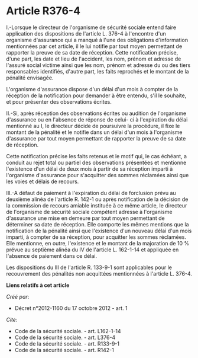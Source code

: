 # Article R376-4

I.-Lorsque le directeur de l'organisme de sécurité sociale entend faire application des dispositions de l'article L. 376-4 à
l'encontre d'un organisme d'assurance qui a manqué à l'une des obligations d'information mentionnées par cet article, il le
lui notifie par tout moyen permettant de rapporter la preuve de sa date de réception. Cette notification précise, d'une part,
les date et lieu de l'accident, les nom, prénom et adresse de l'assuré social victime ainsi que les nom, prénom et adresse du
ou des tiers responsables identifiés, d'autre part, les faits reprochés et le montant de la pénalité envisagée. 

L'organisme d'assurance dispose d'un délai d'un mois à compter de la réception de la notification pour demander à être
entendu, s'il le souhaite, et pour présenter des observations écrites. 

II.-Si, après réception des observations écrites ou audition de l'organisme d'assurance ou en l'absence de réponse de celui-
ci à l'expiration du délai mentionné au I, le directeur décide de poursuivre la procédure, il fixe le montant de la pénalité
et le notifie dans un délai d'un mois à l'organisme d'assurance par tout moyen permettant de rapporter la preuve de sa date
de réception. 

Cette notification précise les faits retenus et le motif qui, le cas échéant, a conduit au rejet total ou partiel des
observations présentées et mentionne l'existence d'un délai de deux mois à partir de sa réception imparti à l'organisme
d'assurance pour s'acquitter des sommes réclamées ainsi que les voies et délais de recours. 

III.-A défaut de paiement à l'expiration du délai de forclusion prévu au deuxième alinéa de l'article R. 142-1 ou après
notification de la décision de la commission de recours amiable instituée à ce même article, le directeur de l'organisme de
sécurité sociale compétent adresse à l'organisme d'assurance une mise en demeure par tout moyen permettant de déterminer sa
date de réception. Elle comporte les mêmes mentions que la notification de la pénalité ainsi que l'existence d'un nouveau
délai d'un mois imparti, à compter de sa réception, pour acquitter les sommes réclamées. Elle mentionne, en outre,
l'existence et le montant de la majoration de 10 % prévue au septième alinéa du IV de l'article L. 162-1-14 et appliquée en
l'absence de paiement dans ce délai. 

Les dispositions du III de l'article R. 133-9-1 sont applicables pour le recouvrement des pénalités non acquittées
mentionnées à l'article L. 376-4.

**Liens relatifs à cet article**

_Créé par_:

  - Décret n°2012-1160 du 17 octobre 2012 - art. 1

_Cite_:

  - Code de la sécurité sociale. - art. L162-1-14
  - Code de la sécurité sociale. - art. L376-4
  - Code de la sécurité sociale. - art. R133-9-1
  - Code de la sécurité sociale. - art. R142-1
